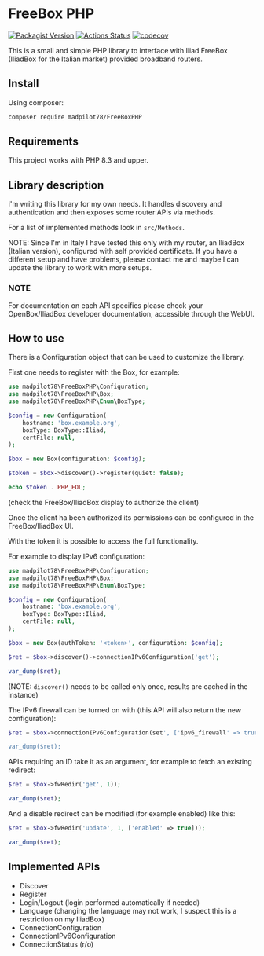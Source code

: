 # FreeBox PHP

[![Packagist Version](https://img.shields.io/packagist/v/madpilot78/freebox-php)](https://packagist.org/packages/madpilot78/freebox-php)
[![Actions Status](https://img.shields.io/github/actions/workflow/status/madpilot78/FreeBoxPHP/tests.yml)](https://github.com/madpilot78/FreeBoxPHP/actions/workflows/tests.yml)
[![codecov](https://codecov.io/github/madpilot78/FreeBoxPHP/graph/badge.svg?token=PAAARJT32F)](https://codecov.io/github/madpilot78/FreeBoxPHP)

This is a small and simple PHP library to interface with Iliad FreeBox
(IliadBox for the Italian market) provided broadband routers.

## Install

Using composer:

```sh
composer require madpilot78/FreeBoxPHP
```

## Requirements

This project works with PHP 8.3 and upper.

## Library description

I'm writing this library for my own needs. It handles discovery and
authentication and then exposes some router APIs via methods.

For a list of implemented methods look in `src/Methods`.

NOTE: Since I'm in Italy I have tested this only with my router, an
IliadBox (Italian version), configured with self provided certificate.
If you have a different setup and have problems, please contact me
and maybe I can update the library to work with more setups.

### NOTE

For documentation on each API specifics please check your OpenBox/IliadBox
developer documentation, accessible through the WebUI.

## How to use

There is a Configuration object that can be used to customize the library.

First one needs to register with the Box, for example:

```php
use madpilot78\FreeBoxPHP\Configuration;
use madpilot78\FreeBoxPHP\Box;
use madpilot78\FreeBoxPHP\Enum\BoxType;

$config = new Configuration(
    hostname: 'box.example.org',
    boxType: BoxType::Iliad,
    certFile: null,
);

$box = new Box(configuration: $config);

$token = $box->discover()->register(quiet: false);

echo $token . PHP_EOL;
```

(check the FreeBox/IliadBox display to authorize the client)

Once the client ha been authorized its permissions can be configured in
the FreeBox/IliadBox UI.

With the token it is possible to access the full functionality.

For example to display IPv6 configuration:

```php
use madpilot78\FreeBoxPHP\Configuration;
use madpilot78\FreeBoxPHP\Box;
use madpilot78\FreeBoxPHP\Enum\BoxType;

$config = new Configuration(
    hostname: 'box.example.org',
    boxType: BoxType::Iliad,
    certFile: null,
);

$box = new Box(authToken: '<token>', configuration: $config);

$ret = $box->discover()->connectionIPv6Configuration('get');

var_dump($ret);
```

(NOTE: `discover()` needs to be called only once, results are cached in the instance)

The IPv6 firewall can be turned on with (this API will also return the new configuration):

```php
$ret = $box->connectionIPv6Configuration(set', ['ipv6_firewall' => true]);

var_dump($ret);
```

APIs requiring an ID take it as an argument, for example to fetch an existing redirect:

```php
$ret = $box->fwRedir('get', 1));

var_dump($ret);
```

And a disable redirect can be modified (for example enabled) like this:

```php
$ret = $box->fwRedir('update', 1, ['enabled' => true]));

var_dump($ret);
```

## Implemented APIs

- Discover
- Register
- Login/Logout (login performed automatically if needed)
- Language (changing the language may not work, I suspect this is a
  restriction on my IliadBox)
- ConnectionConfiguration
- ConnectionIPv6Configuration
- ConnectionStatus (r/o)
